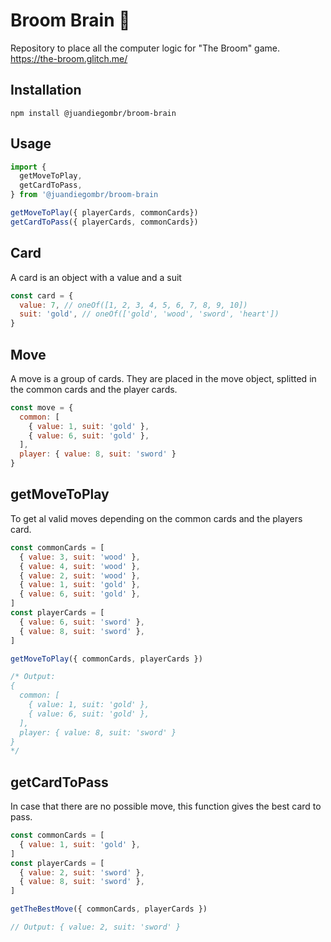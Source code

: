 # Broom Brain 🤔
Repository to place all the computer logic for "The Broom" game. https://the-broom.glitch.me/

## Installation
```
npm install @juandiegombr/broom-brain
```
## Usage
```javascript
import {
  getMoveToPlay,
  getCardToPass,
} from '@juandiegombr/broom-brain

getMoveToPlay({ playerCards, commonCards})
getCardToPass({ playerCards, commonCards})
```

## Card
A card is an object with a value and a suit
```javascript
const card = {
  value: 7, // oneOf([1, 2, 3, 4, 5, 6, 7, 8, 9, 10])
  suit: 'gold', // oneOf(['gold', 'wood', 'sword', 'heart'])
}
```

## Move
A move is a group of cards. They are placed in the move object, splitted in the common cards and the player cards.
```javascript
const move = {
  common: [
    { value: 1, suit: 'gold' },
    { value: 6, suit: 'gold' },
  ],
  player: { value: 8, suit: 'sword' }
}
```

## getMoveToPlay
To get al valid moves depending on the common cards and the players card.
```javascript
const commonCards = [
  { value: 3, suit: 'wood' },
  { value: 4, suit: 'wood' },
  { value: 2, suit: 'wood' },
  { value: 1, suit: 'gold' },
  { value: 6, suit: 'gold' },
]
const playerCards = [
  { value: 6, suit: 'sword' },
  { value: 8, suit: 'sword' },
]

getMoveToPlay({ commonCards, playerCards })

/* Output:
{
  common: [
    { value: 1, suit: 'gold' },
    { value: 6, suit: 'gold' },
  ],
  player: { value: 8, suit: 'sword' }
}
*/
```

## getCardToPass
In case that there are no possible move, this function gives the best card to pass.

```javascript
const commonCards = [
  { value: 1, suit: 'gold' },
]
const playerCards = [
  { value: 2, suit: 'sword' },
  { value: 8, suit: 'sword' },
]

getTheBestMove({ commonCards, playerCards })

// Output: { value: 2, suit: 'sword' }
```
